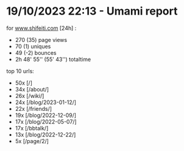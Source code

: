 # 19/10/2023 22:13 - Umami report
for www.shifeiti.com [24h] :

 - 270 (35) page views
 - 70 (1) uniques
 - 49 (-2) bounces
 - 2h 48' 55'' (55' 43'') totaltime


top 10 urls:
 - 50x [/]
 - 34x [/about/]
 - 26x [/wiki/]
 - 24x [/blog/2023-01-12/]
 - 22x [/friends/]
 - 19x [/blog/2022-12-09/]
 - 17x [/blog/2022-05-07/]
 - 17x [/bbtalk/]
 - 13x [/blog/2022-12-22/]
 - 5x [/page/2/]


